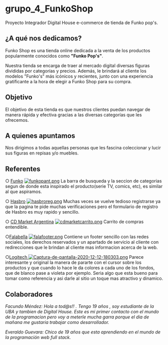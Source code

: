 # grupo_4_FunkoShop
Proyecto Integrador Digital House e-commerce de tienda de Funko pop's.

##   ¿A qué nos dedicamos?

Funko Shop es una tienda online dedicada a la venta de los productos popularmente conocidos como **"Funko Pop's"**.

Nuestra tienda se encarga de traer al mercado digital diversas figuras divididas por categorías y precios. Además, le brindará al cliente los modelos "Funko's" más icónicos y recientes, junto con una experiencia gratificante a la hora de elegir a Funko Shop para su compra.
## Objetivo

El objetivo de esta tienda es que nuestros clientes puedan navegar de manera rápida y efectiva gracias a las diversas categorías que les ofrecemos.
##  A quienes apuntamos

Nos dirigimos a todas aquellas personas que les fascina coleccionar y lucir sus figuras en repisas y/o muebles.
## Referentes
○ [Funko](https://www.funko.com/ "Funko") 
[![funkopant.png](https://i.postimg.cc/jSyzKKkP/funkopant.png)](https://postimg.cc/qNMtxfrv)
La barra de busqueda y la seccion de categorias segun de donde esta inspirado el producto(serie TV, comics, etc), es similar al que aspiramos.

 ○ [Hasbro](https://www.tiendahasbro.com/ "Hasbro")
[![hasbroreg.png](https://i.postimg.cc/5NYrBY6J/hasbroreg.png)](https://postimg.cc/HVm3HLwv)
Muchas veces se vuelve tedioso registrarse ya que la pagina te pide muchas verificaciones pero el formulario de registro de Hasbro es muy rapido y sencillo.

 ○ [CD Market Argentina](https://www.cdmarket.com.ar/ "CD Market Argentina")
 [![cdmarketcarrito.png](https://i.postimg.cc/k4ZgHR9C/cdmarketcarrito.png)](https://postimg.cc/R67m6FNp)
 Carrito de compras  entendible.
 
 ○[Falabella](https://www.falabella.com.ar/falabella-ar/ "Falabella")
 [![falafooter.png](https://i.postimg.cc/nrXCcbpv/falafooter.png)](https://postimg.cc/30HKnqyR)
 Contiene un footer sencillo con las redes sociales, los derechos reservados y un apartado de servicio al cliente con redirecciones que le brindan al cliente mas informacion acerca de la web.
  
  ○[Logitech ](https://www.logitechstore.com.ar/?gclid=Cj0KCQiA8dH-BRD_ARIsAC24umYNxRf_ZSy00NevJFsFTkJEfeQJhWQ5kvW26SMMwyJLLDraSlIUZe8aAmucEALw_wcB "Logitech ")
  [![Captura-de-pantalla-2020-12-12-180303.png](https://i.postimg.cc/yxnxP1n4/Captura-de-pantalla-2020-12-12-180303.png)](https://postimg.cc/tnZ9RHL2)
  Parece interesante y original la manera de pararte con el cursor sobre los productos y  que cuando lo hace le da colores a cada uno de los fondos, que de blanco pase a violeta por ejemplo. Seria algo que esta bueno para tomar como referencia y asi darle al sitio un toque mas atractivo y dinamico. 
##  Colaboradores

*Facundo Méndez:  Hola a tod@s!! . Tengo 19 años , soy estudiante de la UBA y tambien  de Digital House. Este es mi primer contacto con el mundo de la programacion pero  voy a meterle mucha garra porque el dia de mañana me gustaria trabajar como desarrollador.*

*Everaldo Guevara: Chico de 19 años que esta aprendiendo en el mundo de la programación web full stack.*
